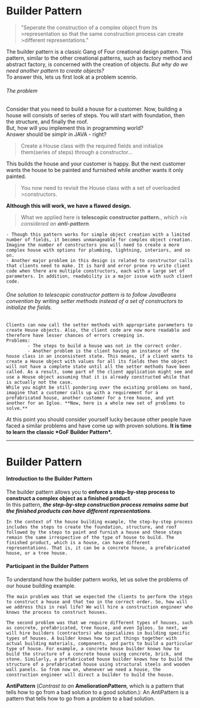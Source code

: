 # Builder Pattern

> "Seperate the construction of a complex object from its >representation so that the same construction process can create >different representations."

The builder pattern is a classic Gang of Four creational design pattern. This pattern, similar to the other creational patterns, such as factory method and abstract factory, is concerned with the creation of objects. _But why do we need another pattern to create objects?_  
To answer this, lets us first look at a problem scenrio.

###### The problem

Consider that you need to build a house for a customer. Now, building a house will consists of series of steps. You will start with foundation, then the structure, and finally the roof.  
But, how will you implement this in programming world?  
Answer should be simplr in JAVA - right?

> Create a House class with the required fields and initialize them(series of steps) through a constructor...

This builds the house and your customer is happy. But the next customer wants the house to be painted and furnished while another wants it only painted.

> You now need to revisit the House class with a set of overloaded >constructors.

**Although this will work, we have a flawed design.**

> What we applied here is **telescopic constructor pattern.**, _which >is considered an ***anti-pattern***._

    - Though this pattern works for simple object creation with a limited number of fields, it becomes unmanageable for complex object creation. Imagine the number of constructors you will need to create a more complex house with options for plumbing, lightning, interiors, and so on.
    - Another major problem in this design is related to constructor calls that clients need to make. It is hard and error prone ro write client code when there are multiple constructors, each with a large set of parameters. In addition, readability is a major issue with such client code.

###### One solution to telescopic constructor pattern is to follow JavaBeans convention by writing setter methods instead of a set of constructors to initialize the fields.

    Clients can now call the setter methods with appropriate parameters to create House objects. Also, the client code are now more readable and therefore have lesser chances of errors creeping in.
    Problems:
            - The steps to build a house was not in the correct order.
            - Another problem is the client having an instance of the house class in an inconsistent state. This means, if a client wants to create a House object with values for all its fields then the object will not have a complete state until all the setter methods have been called. As a result, some part of the client application might see and use a House object assuming that it is already constructed while that is actually not the case.
    While you might be still pondering over the existing problems on hand, imagine that a customer calls up with a requirement for a prefabricated house, another customer for a tree house, and yet another for an Igloo. **Now, here is a whole new set of problems to solve.**

At this point you should consider yourself lucky because other people have faced a similar problems and have come up with proven solutions.
**It is time to learn the classic \***GoF Builder Pattern**\*.**

---

# Builder Pattern

#### Introduction to the Builder Pattern

The builder pattern allows you to **enforce a step-by-step process to construct a complex object as a finished product**.  
In this pattern, **_the step-by-step construction process remains same but the finished products can have different representations_**.

    In the context of the house building example, the step-by-step process includes the steps to create the foundation, structure, and roof followed by the steps to paint and furnish a house and these steps remain the same irrespective of the type of house to build. The finished product, which is a house, can have different representations. That is, it can be a concrete house, a prefabricated house, or a tree house.

#### Participant in the Builder Pattern

To understand how the builder pattern works, let us solve the problems of our house building example.

    The main problem was that we expected the clients to perform the steps to construct a house and that too in the correct order. So, how will we address this in real life? We will hire a construction engineer who knows the process to construct houses.

    The second problem was that we require different types of houses, such as concrete, prefabricated, tree house, and even Igloos. So next, we will hire builders (contractors) who specializes in building specific types of houses. A builder knows how to put things together with actual building materials, components, and parts to build a particular type of house. For example, a concrete house builder knows how to build the structure of a concrete house using concrete, brick, and stone. Similarly, a prefabricated house builder knows how to build the structure of a prefabricated house using structural steels and wooden wall panels. So from now on, whenever we need a house, the construction engineer will direct a builder to build the house.

**AntiPattern** (_Contrast to an_ **AmeliorationPattern**, which is a pattern that tells how to go from a bad solution to a good solution.): An AntiPattern is a pattern that tells how to go from a problem to a bad solution.
